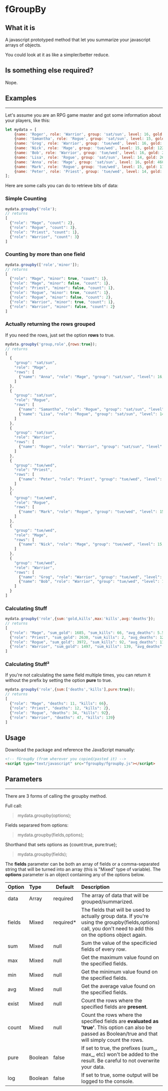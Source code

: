 # fGroupBy

## What it is
A javascript prototyped method that let you summarize your javascript arrays of objects.

You could look at it as like a simpler/better reduce.

## Is something else required?
Nope. 

## Examples
--------
Let's assume you are an RPG game master and got some information about your players, like this:
```javascript
let mydata = [
	{name: 'Roger', role: 'Warrior', group: 'sat/sun', level: 16, gold: 552, kills: 52, deaths: 8},
	{name: 'Samantha', role: 'Rogue', group: 'sat/sun', level: 15, gold: 1230, kills: 30, deaths: 22},
	{name: 'Grog', role: 'Warrior', group: 'tue/wed', level: 16, gold: 720, kills: 79, deaths: 31},
	{name: 'Nick', role: 'Mage', group: 'tue/wed', level: 15, gold: 1225, kills: 29, deaths: 3},
	{name: 'Bob', role: 'Warrior', group: 'tue/wed', level: 16, gold: 225, kills: 8, deaths: 8, minor: true},
	{name: 'Lisa', role: 'Rogue', group: 'sat/sun', level: 14, gold: 2630, kills: 40, deaths: 12},
	{name: 'Anna', role: 'Mage', group: 'sat/sun', level: 16, gold: 460, kills: 37, deaths: 8, minor: true},
	{name: 'Mark', role: 'Rogue', group: 'tue/wed', level: 15, gold: 112, kills: 22, deaths: 0, minor: true},
	{name: 'Peter', role: 'Priest', group: 'tue/wed', level: 14, gold: 2630, kills: 2, deaths: 12, minor: false}
];
```

Here are some calls you can do to retrieve bits of data:

### Simple Counting
```javascript
mydata.groupby('role');
// returns
[
  {"role": "Mage", "count": 2},
  {"role": "Rogue", "count": 3},
  {"role": "Priest", "count": 1},
  {"role": "Warrior", "count": 3}
]
```

### Counting by more than one field
```javascript
mydata.groupby(['role','minor']);
// returns
[
  {"role": "Mage", "minor": true, "count": 1},
  {"role": "Mage", "minor": false, "count": 1}, 
  {"role": "Priest", "minor": false, "count": 1},
  {"role": "Rogue", "minor": true, "count": 1},
  {"role": "Rogue", "minor": false, "count": 2},
  {"role": "Warrior", "minor": true, "count": 1},
  {"role": "Warrior", "minor": false, "count": 2}
]
```

### Actually returning the rows grouped
If you need the rows, just set the option <b>rows</b> to true.

```javascript
mydata.groupby('group,role',{rows:true});
// returns
[
  {
    "group": "sat/sun",
    "role": "Mage",
    "rows": [
      {"name": "Anna", "role": "Mage", "group": "sat/sun", "level": 16, "gold": 460, "kills": 37, "deaths": 8, "minor": true}
    ]
  },
  {
    "group": "sat/sun",
    "role": "Rogue",
    "rows": [
      {"name": "Samantha", "role": "Rogue", "group": "sat/sun", "level": 15, "gold": 1230, "kills": 30, "deaths": 22},
      {"name": "Lisa", "role": "Rogue", "group": "sat/sun", "level": 14, "gold": 2630, "kills": 40, "deaths": 12}
    ]
  },
  {
    "group": "sat/sun",
    "role": "Warrior",
    "rows": [
      {"name": "Roger", "role": "Warrior", "group": "sat/sun", "level": 16, "gold": 552, "kills": 52, "deaths": 8}
    ]
  },
  {
    "group": "tue/wed",
    "role": "Priest",
    "rows": [
      {"name": "Peter", "role": "Priest", "group": "tue/wed", "level": 14, "gold": 2630, "kills": 2, "deaths": 12, "minor": false}
    ]
  },
  {
    "group": "tue/wed",
    "role": "Rogue",
    "rows": [
      {"name": "Mark", "role": "Rogue", "group": "tue/wed", "level": 15, "gold": 112, "kills": 22, "deaths": 0, "minor": true}
    ]
  },
  {
    "group": "tue/wed",
    "role": "Mage",
    "rows": [
      {"name": "Nick", "role": "Mage", "group": "tue/wed", "level": 15, "gold": 1225, "kills": 29, "deaths": 3}
    ]
  },
  {
    "group": "tue/wed",
    "role": "Warrior",
    "rows": [
      {"name": "Grog", "role": "Warrior", "group": "tue/wed", "level": 16, "gold": 720, "kills": 79, "deaths": 31},
      {"name": "Bob", "role": "Warrior", "group": "tue/wed", "level": 16, "gold": 225, "kills": 8, "deaths": 8, "minor": true}
    ]
  }
]
```

### Calculating Stuff
```javascript
mydata.groupby('role',{sum:'gold,kills',max:'kills',avg:'deaths'});
// returns
[
  {"role": "Mage", "sum_gold": 1685, "sum_kills": 66, "avg_deaths": 5.5, "max_kills": 37},
  {"role": "Priest", "sum_gold": 2630, "sum_kills": 2, "avg_deaths": 12, "max_kills": 2},
  {"role": "Rogue", "sum_gold": 3972, "sum_kills": 92, "avg_deaths": 11.33, "max_kills": 40},
  {"role": "Warrior", "sum_gold": 1497, "sum_kills": 139, "avg_deaths": 15.66, "max_kills": 79}
]
```

### Calculating Stuff²
If you're not calculating the same field multiple times, you can return it without the prefix by setting the option <b>pure</b> to true.
```javascript
mydata.groupby('role',{sum:['deaths','kills'],pure:true});
// returns
[
  {"role": "Mage", "deaths": 11, "kills": 66},
  {"role": "Priest", "deaths": 12, "kills": 2},
  {"role": "Rogue", "deaths": 34, "kills": 92},
  {"role": "Warrior", "deaths": 47, "kills": 139}
]
```

## Usage
Download the package and reference the JavaScript manually:

```html
<!-- fGroupBy (from wherever you copied/pasted it) -->
<script type="text/javascript" src="fgroupby/fgroupby.js"></script>
```

## Parameters
--------
There are 3 forms of calling the groupby method.

Full call:<br>
> mydata.groupby(options);

Fields separared from options:<br>
> mydata.groupby(fields,options);

Shorthand that sets options as {count:true, pure:true};<br>
> mydata.groupby(fields);

The <b>fields</b> parameter can be both an array of fields or a comma-separated string that will be turned into an array (this is "Mixed" type of variable).
The <b>options</b> parameter is an object containing any of the options below.

| Option        | Type			| Default	| Description |
| :-----        | :----         | -------	| :-- |
| data			| Array			| required	| The array of data that will be grouped/summarized. |
| fields		| Mixed			| required* | The fields that will be used to actually group data. If you're using the groupby(fields,options) call, you don't need to add this on the options object again. |
| sum		    | Mixed			| null		| Sum the value of the specificied fields of every row. |
| max			| Mixed			| null		| Get the maximum value found on  the specified fields. |
| min		    | Mixed			| null	    | Get the minimum value found on the specified fields. |
| avg		    | Mixed			| null      | Get the average value found on the specified fields. |
| exist			| Mixed			| null		| Count the rows where the specified fields are <b>present</b>. |
| count			| Mixed			| null		| Count the rows where the specified fields are <b>evaluated as 'true'</b>. This option can also be passed as Boolean/true and that will simply count the rows.  |
| pure			| Boolean		| false		| If set to true, the prefixes (sum_, max_, etc) won't be added to the result. Be careful to not overwrite your data. |
| log			| Boolean		| false		| If set to true, some output will be logged to the console. |


